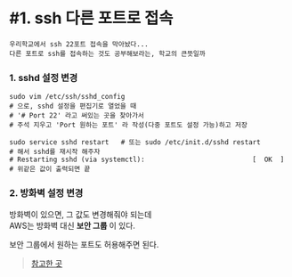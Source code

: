 # #1. ssh 다른 포트로 접속

    우리학교에서 ssh 22포트 접속을 막아놨다...  
    다른 포트로 ssh를 접속하는 것도 공부해보라는, 학교의 큰뜻일까

### 1. sshd 설정 변경
    
```shell script
sudo vim /etc/ssh/sshd_config
# 으로, sshd 설정을 편집기로 열었을 때
# '# Port 22' 라고 써있는 곳을 찾아가서
# 주석 지우고 'Port 원하는 포트' 라 작성(다중 포트도 설정 가능)하고 저장

sudo service sshd restart   # 또는 sudo /etc/init.d/sshd restart
# 해서 sshd를 재시작 해주자
# Restarting sshd (via systemctl):                           [  OK  ]
# 위같은 값이 출력되면 끝
```

### 2. 방화벽 설정 변경

방화벽이 있으면, 그 값도 변경해줘야 되는데  
AWS는 방화벽 대신 **보안 그룹** 이 있다.

보안 그룹에서 원하는 포트도 허용해주면 된다.

> [참고한 곳](http://blog.nuriware.com/archives/301)

